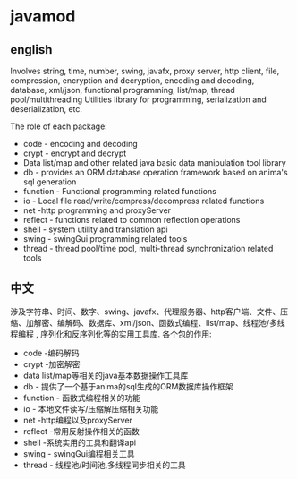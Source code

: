 # javamod
## english
Involves string, time, number, swing, javafx, proxy server, http client, file, compression, encryption and decryption, encoding and decoding, database, xml/json, functional programming, list/map, thread pool/multithreading Utilities library for programming, serialization and deserialization, etc.

The role of each package:

- code - encoding and decoding
- crypt - encrypt and decrypt
- Data list/map and other related java basic data manipulation tool library
- db - provides an ORM database operation framework based on anima's sql generation
- function - Functional programming related functions
- io - Local file read/write/compress/decompress related functions
- net -http programming and proxyServer
- reflect - functions related to common reflection operations
- shell - system utility and translation api
- swing - swingGui programming related tools
- thread - thread pool/time pool, multi-thread synchronization related tools

## 中文

涉及字符串、时间、数字、swing、javafx、代理服务器、http客户端、文件、压缩、加解密、编解码、数据库、xml/json、函数式编程、list/map、线程池/多线程编程 , 序列化和反序列化等的实用工具库.
各个包的作用:

- code -编码解码
- crypt -加密解密
- data  list/map等相关的java基本数据操作工具库
- db   - 提供了一个基于anima的sql生成的ORM数据库操作框架
- function - 函数式编程相关的功能
- io - 本地文件读写/压缩解压缩相关功能
- net -http编程以及proxyServer
- reflect -常用反射操作相关的函数
- shell -系统实用的工具和翻译api
- swing - swingGui编程相关工具
- thread - 线程池/时间池,多线程同步相关的工具
